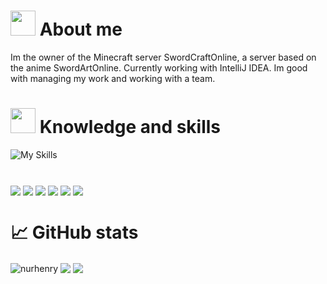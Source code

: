 
# <img height="40" src="https://raw.githubusercontent.com/innng/innng/master/assets/kyubey.gif"/> About me
Im the owner of the Minecraft server SwordCraftOnline, a server based on the anime SwordArtOnline. Currently working with IntelliJ IDEA. Im good with managing my work and working with a team.

<p align="center">

# <img height="40" src="https://giphy.com/stickers/transparent-5eLDrEaRGHegx2FeF2"/> Knowledge and skills
  
![My Skills](https://skills.thijs.gg/icons?i=java,html,css,mysql,js,py&theme=dark)
  
#
  <img align="center" src="https://img.shields.io/badge/Java-Good-green" /> <img align="center" src="https://img.shields.io/badge/HTML-Good-green" /> <img align="center" src="https://img.shields.io/badge/CSS-Good-green" /> <img align="center" src="https://img.shields.io/badge/MySQL-Good-green" /> <img align="center" src="https://img.shields.io/badge/JavaScript-Basics-yellow" /> <img align="center" src="https://img.shields.io/badge/Python-Basics-yellow" />
  
  # 
  
# 📈 GitHub stats

<img align="center" src="https://github-readme-stats.vercel.app/api?username=nurhenry&theme=midnight-purple&show_icons=true&locale=en" alt="nurhenry" />
<img align="center" src="https://github-readme-stats.vercel.app/api/pin/?username=NurHenry&repo=Webseite&theme=midnight-purple" />
<img align="center" src="https://github-readme-stats.vercel.app/api/top-langs/?username=NurHenry&theme=midnight-purple" />
<!-- <p><img  src="https://github-readme-stats.vercel.app/api/top-langs?username=nurhenry&theme=jolly&show_icons=true&locale=en&layout=compact" alt="nurhenry" /></p><br /> -->
<!-- <p><img align="center" src="https://github-readme-streak-stats.herokuapp.com/?user=nurhenry&" alt="nurhenry" /></p> -->

